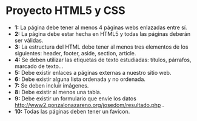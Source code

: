 # Proyecto HTML5 y CSS

* **1:** La página debe tener al menos 4 páginas webs enlazadas entre sí.
* **2:** La página debe estar hecha en HTML5 y todas las páginas deberán ser válidas.
* **3:** La estructura del HTML debe tener al menos tres elementos de los siguientes: header, footer, aside, section, article.
* **4:** Se deben utilizar las etiquetas de texto estudiadas: títulos, párrafos, marcado de texto...
* **5:** Debe existir enlaces a páginas externas a nuestro sitio web.
* **6:** Debe existir alguna lista ordenada y no ordenada.
* **7:** Se deben incluir imágenes.
* **8:** Debe existir al menos una tabla.
* **9:** Debe existir un formulario que envíe los datos http://www2.gonzalonazareno.org/josedom/resultado.php .
* **10:** Todas las páginas deben tener un favicon.
